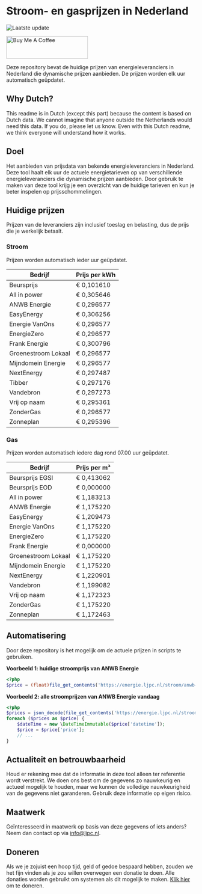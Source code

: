 # Stroom- en gasprijzen in Nederland

![Laatste update](https://img.shields.io/badge/laatste%20update-2023--11--13%2013%3A00%20CET-brightgreen)

<a href="https://www.buymeacoffee.com/Lars-" target="_blank"><img src="https://cdn.buymeacoffee.com/buttons/v2/default-orange.png" alt="Buy Me A Coffee" height="60" style="height: 60px !important;width: 217px !important;" ></a>

Deze repository bevat de huidige prijzen van energieleveranciers in Nederland die dynamische prijzen aanbieden. De prijzen worden elk uur automatisch geüpdatet.

## Why Dutch?

This readme is in Dutch (except this part) because the content is based on Dutch data. We cannot imagine that anyone outside the Netherlands would need this data. If you do, please let us know. Even with this Dutch readme, we think
everyone will understand how it works.

## Doel

Het aanbieden van prijsdata van bekende energieleveranciers in Nederland. Deze tool haalt elk uur de actuele energietarieven op van verschillende energieleveranciers die dynamische prijzen aanbieden. Door gebruik te maken van deze tool
krijg je een overzicht van de huidige tarieven en kun je beter inspelen op prijsschommelingen.

## Huidige prijzen

Prijzen van de leveranciers zijn inclusief toeslag en belasting, dus de prijs die je werkelijk betaalt.

### Stroom

Prijzen worden automatisch ieder uur geüpdatet.

 Bedrijf | Prijs per kWh 
---------|---------------
Beursprijs | € 0,101610
All in power | € 0,305646
ANWB Energie | € 0,296577
EasyEnergy | € 0,306256
Energie VanOns | € 0,296577
EnergieZero | € 0,296577
Frank Energie | € 0,300796
Groenestroom Lokaal | € 0,296577
Mijndomein Energie | € 0,296577
NextEnergy | € 0,297487
Tibber | € 0,297176
Vandebron | € 0,297273
Vrij op naam | € 0,295361
ZonderGas | € 0,296577
Zonneplan | € 0,295396


### Gas

Prijzen worden automatisch iedere dag rond 07.00 uur geüpdatet.

 Bedrijf | Prijs per m³ 
---------|--------------
Beursprijs EGSI | € 0,413062
Beursprijs EOD | € 0,000000
All in power | € 1,183213
ANWB Energie | € 1,175220
EasyEnergy | € 1,209473
Energie VanOns | € 1,175220
EnergieZero | € 1,175220
Frank Energie | € 0,000000
Groenestroom Lokaal | € 1,175220
Mijndomein Energie | € 1,175220
NextEnergy | € 1,220901
Vandebron | € 1,199082
Vrij op naam | € 1,172323
ZonderGas | € 1,175220
Zonneplan | € 1,172463


## Automatisering

Door deze repository is het mogelijk om de actuele prijzen in scripts te gebruiken.

**Voorbeeld 1: huidige stroomprijs van ANWB Energie**

```php
<?php
$price = (float)file_get_contents('https://energie.ljpc.nl/stroom/anwb-energie-nu.txt');

```

**Voorbeeld 2: alle stroomprijzen van ANWB Energie vandaag**

```php
<?php
$prices = json_decode(file_get_contents('https://energie.ljpc.nl/stroom/all-in-power-vandaag.json'),true);
foreach ($prices as $price) {
    $dateTime = new \DateTimeImmutable($price['datetime']);
    $price = $price['price'];
    // ...
}
```

## Actualiteit en betrouwbaarheid

Houd er rekening mee dat de informatie in deze tool alleen ter referentie wordt verstrekt. We doen ons best om de gegevens zo nauwkeurig en actueel mogelijk te houden, maar we kunnen de volledige nauwkeurigheid van de gegevens niet
garanderen. Gebruik deze informatie op eigen risico.

## Maatwerk

Geïnteresseerd in maatwerk op basis van deze gegevens of iets anders? Neem dan contact op
via [info@ljpc.nl](mailto:info@ljpc.nl?subject=Energie%20prijzen).

## Doneren

Als we je zojuist een hoop tijd, geld of gedoe bespaard hebben, zouden we het fijn vinden als je zou willen overwegen een
donatie te doen. Alle donaties worden gebruikt om systemen als dit mogelijk te
maken. [Klik hier](https://www.buymeacoffee.com/Lars-) om te doneren.
